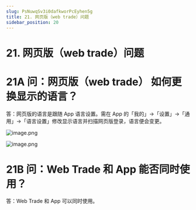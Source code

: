 ```yaml
---
slug: PsNuwqSv3i0dafkworPcEyhen5g
title: 21. 网页版（web trade）问题
sidebar_position: 20
---
```



# 21. 网页版（web trade）问题


# 21A 问：网页版（web trade） 如何更换显示的语言？


答：网页版的语言是跟随 App 语言设置。需在 App 的「我的」->「设置」->「通用」->「语言设置」修改显示语言并扫描网页版登录，语言便会变更。


![image.png](/assets/1d7a3f3c190a12c4fe4ce256582faf88.png)


![image.png](/assets/3518bd7cd8f7ecee3a3f1b2b6ebb5d9a.png)


# 21B 问：Web Trade 和 App 能否同时使用？


答：Web Trade 和 App 可以同时使用。


